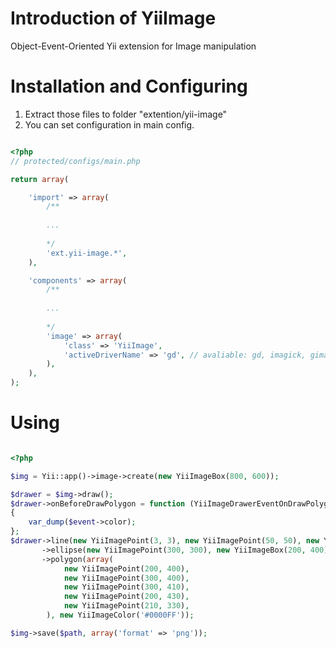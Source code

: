 Introduction of YiiImage
========================

Object-Event-Oriented Yii extension for Image manipulation 

Installation and Configuring 
============================

  1. Extract those files to folder "extention/yii-image"
  2. You can set configuration in main config.

``` php

<?php
// protected/configs/main.php

return array(

    'import' => array(
        /**
        
        ...
        
        */
        'ext.yii-image.*',
    ),

    'components' => array(
        /**
        
        ...
        
        */
        'image' => array(
            'class' => 'YiiImage',
            'activeDriverName' => 'gd', // avaliable: gd, imagick, gimagick
        ),
    ),
);

```

Using
=====

``` php

<?php

$img = Yii::app()->image->create(new YiiImageBox(800, 600));

$drawer = $img->draw();
$drawer->onBeforeDrawPolygon = function (YiiImageDrawerEventOnDrawPolygon $event)
{
    var_dump($event->color);
};
$drawer->line(new YiiImagePoint(3, 3), new YiiImagePoint(50, 50), new YiiImageColor('#00FF00'))
       ->ellipse(new YiiImagePoint(300, 300), new YiiImageBox(200, 400), new YiiImageColor('#FF0000'))
       ->polygon(array(
            new YiiImagePoint(200, 400),
            new YiiImagePoint(300, 400),
            new YiiImagePoint(300, 410),
            new YiiImagePoint(200, 430),
            new YiiImagePoint(210, 330),
        ), new YiiImageColor('#0000FF'));

$img->save($path, array('format' => 'png'));

```